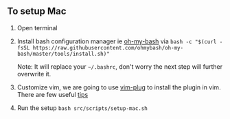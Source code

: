 


## To setup Mac

1. Open terminal
2. Install bash configuration manager ie [oh-my-bash](https://github.com/ohmybash/oh-my-bash) via ``bash -c "$(curl -fsSL https://raw.githubusercontent.com/ohmybash/oh-my-bash/master/tools/install.sh)"``

    Note: It will replace your `~/.bashrc`, don't worry the next step will further overwrite it.
3. Customize vim, we are going to use [vim-plug](https://github.com/junegunn/vim-plug) to install the plugin in vim.
   There are few useful [tips](https://github.com/junegunn/vim-plug/wiki/tips#automatic-installation) 
4. Run the setup `bash src/scripts/setup-mac.sh`

